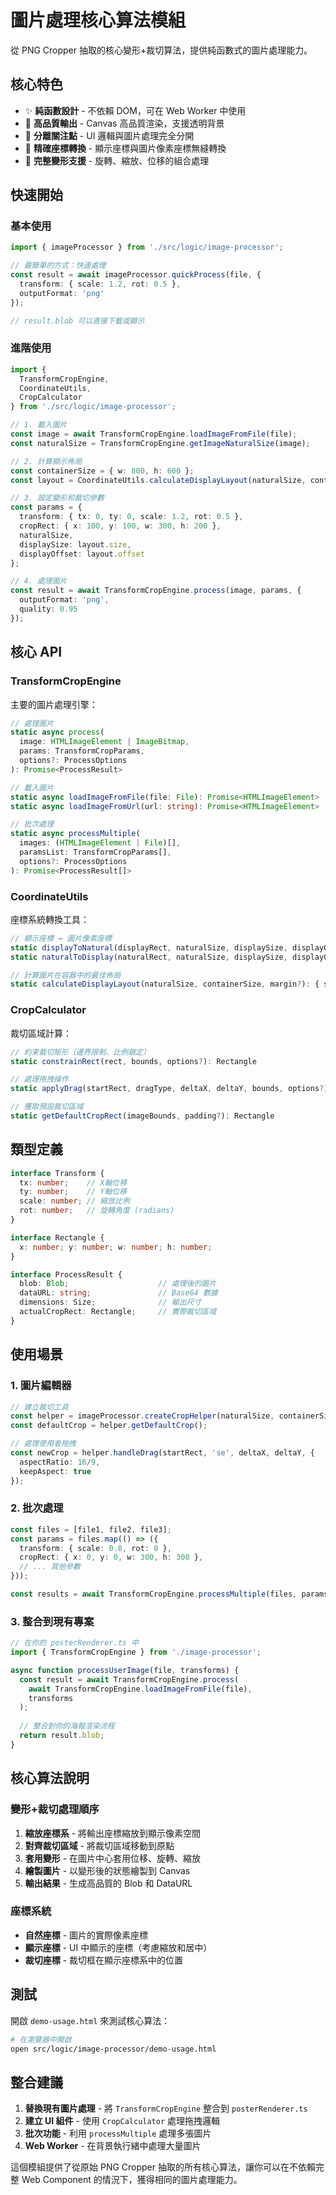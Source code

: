 # 圖片處理核心算法模組

從 PNG Cropper 抽取的核心變形+裁切算法，提供純函數式的圖片處理能力。

## 核心特色

- ✨ **純函數設計** - 不依賴 DOM，可在 Web Worker 中使用
- 🎯 **高品質輸出** - Canvas 高品質渲染，支援透明背景
- 🔧 **分離關注點** - UI 邏輯與圖片處理完全分開
- 📐 **精確座標轉換** - 顯示座標與圖片像素座標無縫轉換
- 🎨 **完整變形支援** - 旋轉、縮放、位移的組合處理

## 快速開始

### 基本使用

```typescript
import { imageProcessor } from './src/logic/image-processor';

// 最簡單的方式：快速處理
const result = await imageProcessor.quickProcess(file, {
  transform: { scale: 1.2, rot: 0.5 },
  outputFormat: 'png'
});

// result.blob 可以直接下載或顯示
```

### 進階使用

```typescript
import { 
  TransformCropEngine, 
  CoordinateUtils, 
  CropCalculator 
} from './src/logic/image-processor';

// 1. 載入圖片
const image = await TransformCropEngine.loadImageFromFile(file);
const naturalSize = TransformCropEngine.getImageNaturalSize(image);

// 2. 計算顯示佈局
const containerSize = { w: 800, h: 600 };
const layout = CoordinateUtils.calculateDisplayLayout(naturalSize, containerSize);

// 3. 設定變形和裁切參數
const params = {
  transform: { tx: 0, ty: 0, scale: 1.2, rot: 0.5 },
  cropRect: { x: 100, y: 100, w: 300, h: 200 },
  naturalSize,
  displaySize: layout.size,
  displayOffset: layout.offset
};

// 4. 處理圖片
const result = await TransformCropEngine.process(image, params, {
  outputFormat: 'png',
  quality: 0.95
});
```

## 核心 API

### TransformCropEngine

主要的圖片處理引擎：

```typescript
// 處理圖片
static async process(
  image: HTMLImageElement | ImageBitmap,
  params: TransformCropParams,
  options?: ProcessOptions
): Promise<ProcessResult>

// 載入圖片
static async loadImageFromFile(file: File): Promise<HTMLImageElement>
static async loadImageFromUrl(url: string): Promise<HTMLImageElement>

// 批次處理
static async processMultiple(
  images: (HTMLImageElement | File)[],
  paramsList: TransformCropParams[],
  options?: ProcessOptions
): Promise<ProcessResult[]>
```

### CoordinateUtils

座標系統轉換工具：

```typescript
// 顯示座標 ↔ 圖片像素座標
static displayToNatural(displayRect, naturalSize, displaySize, displayOffset): Rectangle
static naturalToDisplay(naturalRect, naturalSize, displaySize, displayOffset): Rectangle

// 計算圖片在容器中的最佳佈局
static calculateDisplayLayout(naturalSize, containerSize, margin?): { size, offset }
```

### CropCalculator

裁切區域計算：

```typescript
// 約束裁切矩形（邊界限制、比例鎖定）
static constrainRect(rect, bounds, options?): Rectangle

// 處理拖拽操作
static applyDrag(startRect, dragType, deltaX, deltaY, bounds, options?): Rectangle

// 獲取預設裁切區域
static getDefaultCropRect(imageBounds, padding?): Rectangle
```

## 類型定義

```typescript
interface Transform {
  tx: number;    // X軸位移
  ty: number;    // Y軸位移
  scale: number; // 縮放比例
  rot: number;   // 旋轉角度 (radians)
}

interface Rectangle {
  x: number; y: number; w: number; h: number;
}

interface ProcessResult {
  blob: Blob;                    // 處理後的圖片
  dataURL: string;               // Base64 數據
  dimensions: Size;              // 輸出尺寸
  actualCropRect: Rectangle;     // 實際裁切區域
}
```

## 使用場景

### 1. 圖片編輯器
```typescript
// 建立裁切工具
const helper = imageProcessor.createCropHelper(naturalSize, containerSize);
const defaultCrop = helper.getDefaultCrop();

// 處理使用者拖拽
const newCrop = helper.handleDrag(startRect, 'se', deltaX, deltaY, {
  aspectRatio: 16/9,
  keepAspect: true
});
```

### 2. 批次處理
```typescript
const files = [file1, file2, file3];
const params = files.map(() => ({
  transform: { scale: 0.8, rot: 0 },
  cropRect: { x: 0, y: 0, w: 300, h: 300 },
  // ... 其他參數
}));

const results = await TransformCropEngine.processMultiple(files, params);
```

### 3. 整合到現有專案
```typescript
// 在你的 posterRenderer.ts 中
import { TransformCropEngine } from './image-processor';

async function processUserImage(file, transforms) {
  const result = await TransformCropEngine.process(
    await TransformCropEngine.loadImageFromFile(file),
    transforms
  );
  
  // 整合到你的海報渲染流程
  return result.blob;
}
```

## 核心算法說明

### 變形+裁切處理順序

1. **縮放座標系** - 將輸出座標縮放到顯示像素空間
2. **對齊裁切區域** - 將裁切區域移動到原點
3. **套用變形** - 在圖片中心套用位移、旋轉、縮放
4. **繪製圖片** - 以變形後的狀態繪製到 Canvas
5. **輸出結果** - 生成高品質的 Blob 和 DataURL

### 座標系統

- **自然座標** - 圖片的實際像素座標
- **顯示座標** - UI 中顯示的座標（考慮縮放和居中）
- **裁切座標** - 裁切框在顯示座標系中的位置

## 測試

開啟 `demo-usage.html` 來測試核心算法：

```bash
# 在瀏覽器中開啟
open src/logic/image-processor/demo-usage.html
```

## 整合建議

1. **替換現有圖片處理** - 將 `TransformCropEngine` 整合到 `posterRenderer.ts`
2. **建立 UI 組件** - 使用 `CropCalculator` 處理拖拽邏輯
3. **批次功能** - 利用 `processMultiple` 處理多張圖片
4. **Web Worker** - 在背景執行緒中處理大量圖片

這個模組提供了從原始 PNG Cropper 抽取的所有核心算法，讓你可以在不依賴完整 Web Component 的情況下，獲得相同的圖片處理能力。

